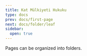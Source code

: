 ```yaml
---
title: Kat Mülkiyeti Hukuku
type: docs
prev: docs/first-page
next: docs/folder/leaf
sidebar:
  open: true
---
```


Pages can be organized into folders.
